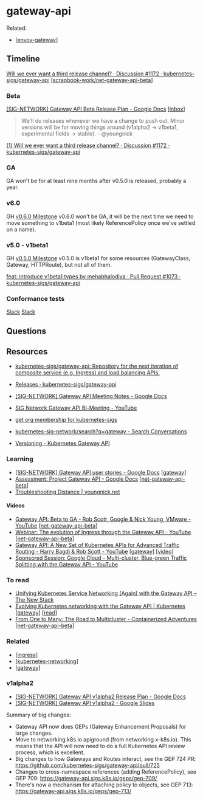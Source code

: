 # gateway-api

Related:
- [[envoy-gateway]]
## Timeline
[Will we ever want a third release channel? · Discussion #1172 · kubernetes-sigs/gateway-api](https://github.com/kubernetes-sigs/gateway-api/discussions/1172) [[scrapbook-work/net-gateway-api-beta]]
### Beta
[\[SIG-NETWORK\] Gateway API Beta Release Plan - Google Docs](https://docs.google.com/document/d/1F3dcs_J8Y6GVlfMGjRtom5ljovnKa_MMIC34GJxUdBs/edit) [[inbox]]
> We'll do releases whenever we have a change to push out. Minor versions will be for moving things around (v1alpha2 -> v1beta1, experimental fields -> stable). - @youngnick

[(1) Will we ever want a third release channel? · Discussion #1172 · kubernetes-sigs/gateway-api](https://github.com/kubernetes-sigs/gateway-api/discussions/1172)

### GA
GA won't be for at least nine months after v0.5.0 is released, probably a year.
### v6.0
GH [v0.6.0 Milestone](https://github.com/kubernetes-sigs/gateway-api/milestone/6)
v0.6.0 won't be GA, it will be the next time we need to move something to v1beta1 (most likely ReferencePolicy once we've settled on a name).
### v5.0 - v1beta1
GH [v0.5.0 Milestone](https://github.com/kubernetes-sigs/gateway-api/milestone/5)
v0.5.0 is v1beta1 for some resources (GatewayClass, Gateway, HTTPRoute), but not all of them.

[feat: introduce v1beta1 types by mehabhalodiya · Pull Request #1073 · kubernetes-sigs/gateway-api](https://github.com/kubernetes-sigs/gateway-api/pull/1073?w=1)
### Conformance tests

[Slack](https://kubernetes.slack.com/archives/CR0H13KGA/p1647527392531919)
[Slack](https://kubernetes.slack.com/archives/CR0H13KGA/p1648051661322509)
## Questions


## Resources
- [kubernetes-sigs/gateway-api: Repository for the next iteration of composite service (e.g. Ingress) and load balancing APIs.](https://github.com/kubernetes-sigs/gateway-api)
- [Releases · kubernetes-sigs/gateway-api](https://github.com/kubernetes-sigs/gateway-api/releases)
- [\[SIG-NETWORK\] Gateway API Meeting Notes - Google Docs](https://docs.google.com/document/d/1eg-YjOHaQ7UD28htdNxBR3zufebozXKyI28cl2E11tU/edit)
- [SIG Network Gateway API Bi-Meeting - YouTube](https://www.youtube.com/playlist?list=PL69nYSiGNLP1GgO7k02ipPGZUFpSzGaHH)
- [get org membership for kubernetes-sigs](https://github.com/kubernetes/community/blob/master/community-membership.md#member)


- [kubernetes-sig-network/search?q=gateway - Search Conversations](https://groups.google.com/g/kubernetes-sig-network/search?q=gateway)


- [Versioning - Kubernetes Gateway API](https://gateway-api.sigs.k8s.io/concepts/versioning/)

### Learning
- [\[SIG-NETWORK\] Gateway API user stories - Google Docs](https://docs.google.com/document/d/1OAzVO0HfmF4qD8AW41_eeUY0KP6xjqghusUVwhp4BNg/edit?pli=1#heading=h.nd4ieigrfasq) [[gateway]]
- [Assessment: Project Gateway API - Google Docs](https://docs.google.com/document/d/1qeSwZ4WVevybTQoL5hG20Dcsh2qMzyPKv-z7qM3ho1c/edit) [[net-gateway-api-beta]]
- [Troubleshooting Distance | youngnick.net](https://youngnick.net/post/troubleshooting-distance/)

#### Videos
- [Gateway API: Beta to GA - Rob Scott, Google & Nick Young, VMware - YouTube](https://www.youtube.com/watch?v=YPiuicxC8UU) [[net-gateway-api-beta]]
- [Webinar: The evolution of Ingress through the Gateway API - YouTube](https://www.youtube.com/watch?v=IGymKBPyBVw) [[net-gateway-api-beta]]
- [Gateway API: A New Set of Kubernetes APIs for Advanced Traffic Routing - Harry Bagdi & Rob Scott - YouTube](https://www.youtube.com/watch?v=lCRuzWFJBO0) [[gateway]] [[video]]
- [Sponsored Session: Google Cloud - Multi-cluster, Blue-green Traffic Splitting with the Gateway API - YouTube](https://www.youtube.com/watch?v=vs8YrjdRJJU)

### To read
- [Unifying Kubernetes Service Networking (Again) with the Gateway API – The New Stack](https://thenewstack.io/unifying-kubernetes-service-networking-again-with-the-gateway-api/)
- [Evolving Kubernetes networking with the Gateway API | Kubernetes](https://kubernetes.io/blog/2021/04/22/evolving-kubernetes-networking-with-the-gateway-api/) [[gateway]] [[read]]
- [From One to Many: The Road to Multicluster - Containerized Adventures](http://kaslin.rocks/from-one-to-many-the-road-to-multicluster/) [[net-gateway-api-beta]]

### Related
- [[ingress]]
- [[kubernetes-networking]]
- [[gateway]]
### v1alpha2
- [\[SIG-NETWORK\] Gateway API v1alpha2 Release Plan - Google Docs](https://docs.google.com/document/d/1S5PH72QFIGdYSeinBIIha4Wmnse2l9KQRA-hRzJpNWk/edit)
- [\[SIG-NETWORK\] Gateway API v1alpha2 - Google Slides](https://docs.google.com/presentation/d/1GpvHDSrF-p8xlukXBz4RlVxlxWjDMi8TUhVPPzwa4U8/edit?resourcekey=0-7b8zugLLjBEu2-rTTt85qw#slide=id.p)

Summary of big changes:
- Gateway API now does GEPs (Gateway Enhancement Proposals) for large changes.
- Move to networking.k8s.io apiground (from networking.x-k8s.io). This means that the API will now need to do a full Kubernetes API review process, which is excellent.
- Big changes to how Gateways and Routes interact, see the GEP 724 PR: https://github.com/kubernetes-sigs/gateway-api/pull/725
- Changes to cross-namespace references (adding ReferencePolicy), see GEP 709: https://gateway-api.sigs.k8s.io/geps/gep-709/
- There's now a mechanism for attaching policy to objects, see GEP 713: https://gateway-api.sigs.k8s.io/geps/gep-713/

[//begin]: # "Autogenerated link references for markdown compatibility"
[envoy-gateway]: envoy-gateway.md "envoy gateway"
[scrapbook-work/net-gateway-api-beta]: ../2022/scrapbook-work/net-gateway-api-beta.md "net-gateway-api"
[inbox]: ../contributions/inbox.md "inbox"
[gateway]: ../learning/gateway.md "learning"
[net-gateway-api-beta]: ../scrapbook/2022/net-gateway-api-beta.md "net-gateway-api beta"
[video]: ../learning/video.md "video"
[read]: ../learning/read.md "read"
[ingress]: ../learning/ingress.md "ingress"
[kubernetes-networking]: ../learning/kubernetes-networking.md "kubernetes networking"
[//end]: # "Autogenerated link references"
[//begin]: # "Autogenerated link references for markdown compatibility"
[envoy-gateway]: envoy-gateway.md "envoy gateway"
[scrapbook-work/net-gateway-api-beta]: ../2022/scrapbook-work/net-gateway-api-beta.md "net-gateway-api"
[inbox]: ../contributions/inbox.md "inbox"
[gateway]: ../learning/gateway.md "learning"
[net-gateway-api-beta]: ../scrapbook/2022/net-gateway-api-beta.md "net-gateway-api beta"
[net-gateway-api-beta]: ../scrapbook/2022/net-gateway-api-beta.md "net-gateway-api beta"
[net-gateway-api-beta]: ../scrapbook/2022/net-gateway-api-beta.md "net-gateway-api beta"
[gateway]: ../learning/gateway.md "learning"
[video]: ../learning/video.md "video"
[gateway]: ../learning/gateway.md "learning"
[read]: ../learning/read.md "read"
[net-gateway-api-beta]: ../scrapbook/2022/net-gateway-api-beta.md "net-gateway-api beta"
[ingress]: ../learning/ingress.md "ingress"
[kubernetes-networking]: ../learning/kubernetes-networking.md "kubernetes networking"
[gateway]: ../learning/gateway.md "learning"
[//end]: # "Autogenerated link references"